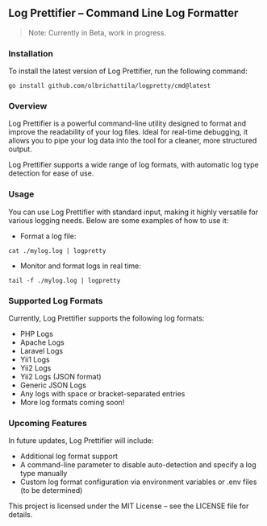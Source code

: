 ## Log Prettifier – Command Line Log Formatter

> Note: Currently in Beta, work in progress.

### Installation
To install the latest version of Log Prettifier, run the following command:
```
go install github.com/olbrichattila/logpretty/cmd@latest
```

### Overview

Log Prettifier is a powerful command-line utility designed to format and improve the readability of your log files. Ideal for real-time debugging, it allows you to pipe your log data into the tool for a cleaner, more structured output.

Log Prettifier supports a wide range of log formats, with automatic log type detection for ease of use.

### Usage

You can use Log Prettifier with standard input, making it highly versatile for various logging needs. Below are some examples of how to use it:

* Format a log file:
```
cat ./mylog.log | logpretty
```

* Monitor and format logs in real time:
```
tail -f ./mylog.log | logpretty
```

### Supported Log Formats
Currently, Log Prettifier supports the following log formats:

- PHP Logs
- Apache Logs
- Laravel Logs
- Yii1 Logs
- Yii2 Logs
- Yii2 Logs (JSON format)
- Generic JSON Logs
- Any logs with space or bracket-separated entries
- More log formats coming soon!

### Upcoming Features
In future updates, Log Prettifier will include:
- Additional log format support
- A command-line parameter to disable auto-detection and specify a log type manually
- Custom log format configuration via environment variables or .env files (to be determined)

This project is licensed under the MIT License – see the LICENSE file for details.